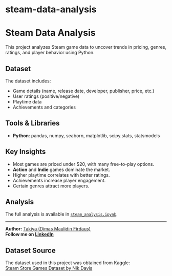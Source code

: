 # steam-data-analysis
# Steam Data Analysis

This project analyzes Steam game data to uncover trends in pricing, genres, ratings, and player behavior using Python.

## Dataset
The dataset includes:
- Game details (name, release date, developer, publisher, price, etc.)
- User ratings (positive/negative)
- Playtime data
- Achievements and categories

## Tools & Libraries
- **Python**: pandas, numpy, seaborn, matplotlib, scipy.stats, statsmodels

## Key Insights
- Most games are priced under $20, with many free-to-play options.
- **Action** and **Indie** games dominate the market.
- Higher playtime correlates with better ratings.
- Achievements increase player engagement.
- Certain genres attract more players.

## Analysis
The full analysis is available in [`steam_analysis.ipynb`](steam_analysis.ipynb).

---

**Author:** [Takiya (Dimas Maulidin Firdaus)](https://github.com/dhymasmf)  
**Follow me on [LinkedIn](https://www.linkedin.com/in/dhymasmf/)**  

## Dataset Source  
The dataset used in this project was obtained from Kaggle:  
[Steam Store Games Dataset by Nik Davis](https://www.kaggle.com/datasets/nikdavis/steam-store-games)  
